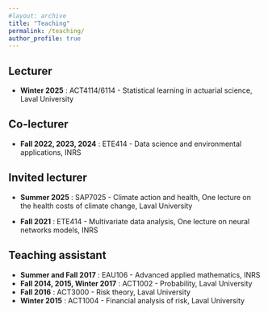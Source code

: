 ```yaml
---
#layout: archive
title: "Teaching"
permalink: /teaching/
author_profile: true
---
```


Lecturer
----------

* **Winter 2025** : ACT4114/6114 - Statistical learning in actuarial science, Laval University

Co-lecturer
----------

* **Fall 2022, 2023, 2024** : ETE414 - Data science and environmental applications, INRS

Invited lecturer
----------

* **Summer 2025** : SAP7025 - Climate action and health, One lecture on the health costs of climate change,  Laval University

* **Fall 2021** : ETE414 - Multivariate data analysis, One lecture on neural networks models, INRS


Teaching assistant
-----------

* **Summer and Fall 2017** : EAU106 - Advanced applied mathematics, INRS
* **Fall 2014, 2015, Winter 2017** : ACT1002 - Probability, Laval University
* **Fall 2016** : ACT3000 - Risk theory, Laval University
* **Winter 2015** : ACT1004 - Financial analysis of risk, Laval University
